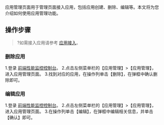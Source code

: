 ﻿
应用管理页面用于管理页面接入应用，包括应用创建、删除、编辑等。本文将为您介绍如何使用应用管理功能。

## 操作步骤
>?如需接入应用请参考 [应用接入]()。

### 删除应用
1.登录 [前端性能监控控制台](https://console.cloud.tencent.com/rum)。
2.点击左侧菜单栏的【应用管理】>【应用管理】，进入应用管理页面。
3.找到对应的应用，在操作列单击【删除】，在弹框中确认删除即可。

### 编辑应用
1.登录 [前端性能监控控制台](https://console.cloud.tencent.com/rum)。
2.点击左侧菜单栏的【应用管理】>【应用管理】，进入应用管理页面。
3.在操作列单击【编辑】，在弹框中编辑相关信息，并单击【确认】即可。

